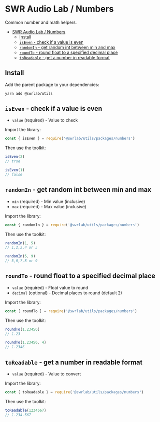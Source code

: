 # SWR Audio Lab / Numbers

Common number and math helpers.

- [SWR Audio Lab / Numbers](#swr-audio-lab--numbers)
  - [Install](#install)
  - [`isEven` - check if a value is even](#iseven---check-if-a-value-is-even)
  - [`randomIn` - get random int between min and max](#randomin---get-random-int-between-min-and-max)
  - [`roundTo` - round float to a specified decimal place](#roundto---round-float-to-a-specified-decimal-place)
  - [`toReadable` - get a number in readable format](#toreadable---get-a-number-in-readable-format)

## Install

Add the parent package to your dependencies:

```sh
yarn add @swrlab/utils
```

## `isEven` - check if a value is even

- `value` (required) - Value to check

Import the library:

```js
const { isEven } = require('@swrlab/utils/packages/numbers')
```

Then use the toolkit:

```js
isEven(2)
// true

isEven(1)
// false
```

## `randomIn` - get random int between min and max

- `min` (required) - Min value (inclusive)
- `max` (required) - Max value (inclusive)

Import the library:

```js
const { randomIn } = require('@swrlab/utils/packages/numbers')
```

Then use the toolkit:

```js
randomIn(1, 5)
// 1,2,3,4 or 5

randomIn(5, 9)
// 5,6,7,8 or 9
```

## `roundTo` - round float to a specified decimal place

- `value` (required) - Float value to round
- `decimal` (optional) - Decimal places to round (default 2)

Import the library:

```js
const { roundTo } = require('@swrlab/utils/packages/numbers')
```

Then use the toolkit:

```js
roundTo(1.23456)
// 1.23

roundTo(1.23456, 4)
// 1.2346
```

## `toReadable` - get a number in readable format

- `value` (required) - Value to convert

Import the library:

```js
const { toReadable } = require('@swrlab/utils/packages/numbers')
```

Then use the toolkit:

```js
toReadable(1234567)
// 1.234.567
```

